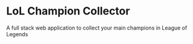 # LoL Champion Collector

A full stack web application to collect your main champions in League of Legends